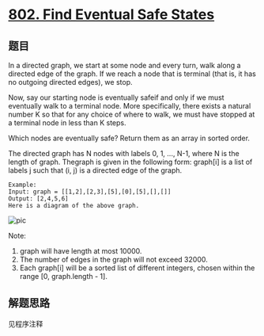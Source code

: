 # [802. Find Eventual Safe States](https://leetcode-cn.com/problems/find-eventual-safe-states/)

## 题目

In a directed graph, we start at some node and every turn, walk along a directed edge of the graph. If we reach a node that is terminal (that is, it has no outgoing directed edges), we stop.

Now, say our starting node is eventually safeif and only if we must eventually walk to a terminal node. More specifically, there exists a natural number K so that for any choice of where to walk, we must have stopped at a terminal node in less than K steps.

Which nodes are eventually safe? Return them as an array in sorted order.

The directed graph has N nodes with labels 0, 1, ..., N-1, where N is the length of graph. Thegraph is given in the following form: graph[i] is a list of labels j such that (i, j) is a directed edge of the graph.

```text
Example:
Input: graph = [[1,2],[2,3],[5],[0],[5],[],[]]
Output: [2,4,5,6]
Here is a diagram of the above graph.
```

![pic](pic.png)

Note:

1. graph will have length at most 10000.
1. The number of edges in the graph will not exceed 32000.
1. Each graph[i] will be a sorted list of different integers, chosen within the range [0, graph.length - 1].

## 解题思路

见程序注释
